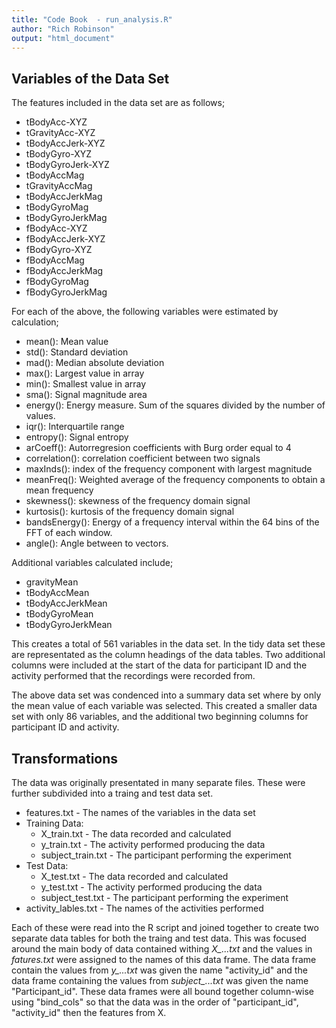 ```yaml
---
title: "Code Book  - run_analysis.R"
author: "Rich Robinson"
output: "html_document"
---
```


## Variables of the Data Set

The features included in the data set are as follows;

* tBodyAcc-XYZ
* tGravityAcc-XYZ
* tBodyAccJerk-XYZ
* tBodyGyro-XYZ
* tBodyGyroJerk-XYZ
* tBodyAccMag
* tGravityAccMag
* tBodyAccJerkMag
* tBodyGyroMag
* tBodyGyroJerkMag
* fBodyAcc-XYZ
* fBodyAccJerk-XYZ
* fBodyGyro-XYZ
* fBodyAccMag
* fBodyAccJerkMag
* fBodyGyroMag
* fBodyGyroJerkMag

For each of the above, the following variables were estimated by calculation;

* mean(): Mean value
* std(): Standard deviation
* mad(): Median absolute deviation 
* max(): Largest value in array
* min(): Smallest value in array
* sma(): Signal magnitude area
* energy(): Energy measure. Sum of the squares divided by the number of values. 
* iqr(): Interquartile range 
* entropy(): Signal entropy
* arCoeff(): Autorregresion coefficients with Burg order equal to 4
* correlation(): correlation coefficient between two signals
* maxInds(): index of the frequency component with largest magnitude
* meanFreq(): Weighted average of the frequency components to obtain a mean frequency
* skewness(): skewness of the frequency domain signal 
* kurtosis(): kurtosis of the frequency domain signal 
* bandsEnergy(): Energy of a frequency interval within the 64 bins of the FFT of each window.
* angle(): Angle between to vectors.

Additional variables calculated include;

* gravityMean
* tBodyAccMean
* tBodyAccJerkMean
* tBodyGyroMean
* tBodyGyroJerkMean

This creates a total of 561 variables in the data set. In the tidy data set these are representated as the column headings of the data tables.
Two additional columns were included at the start of the data for participant ID and the activity performed that the recordings were recorded from.

The above data set was condenced into a summary data set where by only the mean value of each variable was selected. This created a smaller data set with only 86 variables, and the additional two beginning columns for participant ID and activity.

## Transformations

The data was originally presentated in many separate files. These were further subdivided into a traing and test data set.

* features.txt - The names of the variables in the data set
* Training Data:
    + X_train.txt - The data recorded and calculated
    + y_train.txt - The activity performed producing the data
    + subject_train.txt - The participant performing the experiment
* Test Data:
    + X_test.txt - The data recorded and calculated
    + y_test.txt - The activity performed producing the data
    + subject_test.txt - The participant performing the experiment
* activity_lables.txt - The names of the activities performed

Each of these were read into the R script and joined together to create two separate data tables for both the traing and test data. This was focused around the main body of data contained withing *X_...txt* and the values in *fatures.txt* were assigned to the names of this data frame. The data frame contain the values from *y_...txt* was given the name "activity_id" and the data frame containing the values from *subject_...txt* was given the name "Participant_id".
These data frames were all bound together column-wise using "bind_cols" so that the data was in the order of "participant_id", "activity_id" then the features from X.

